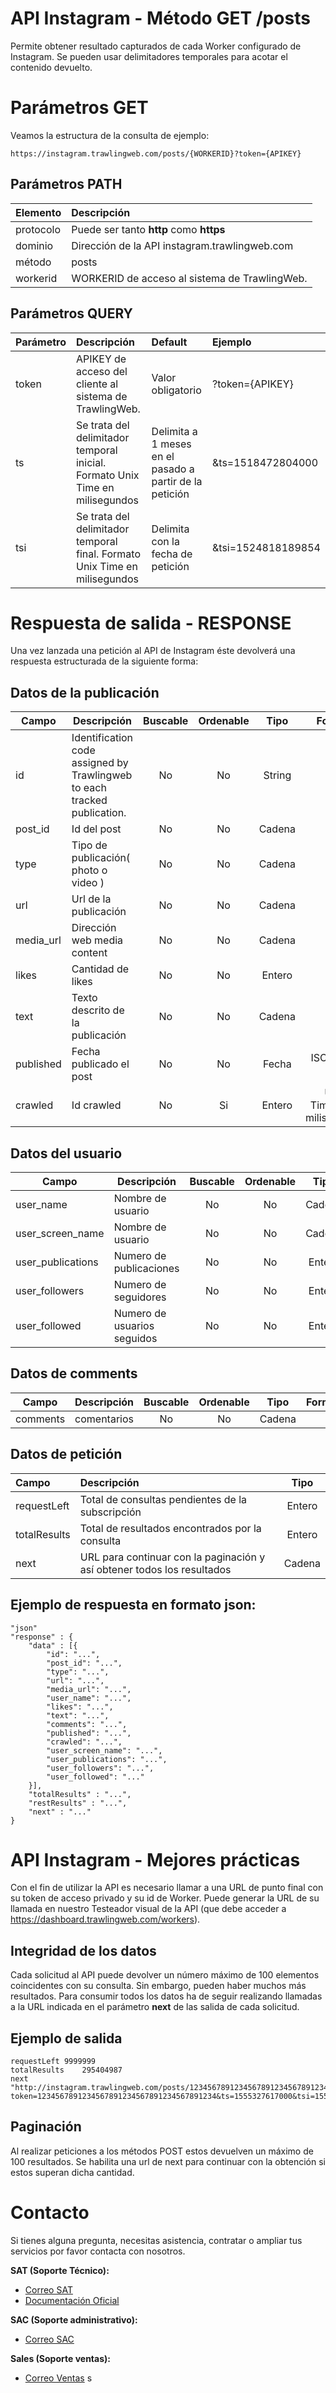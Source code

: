 # API Instagram - Método GET /posts

Permite obtener resultado capturados de cada Worker configurado de Instagram.
Se pueden usar delimitadores temporales para acotar el contenido devuelto.

# Parámetros GET

Veamos la estructura de la consulta de ejemplo:

```
https://instagram.trawlingweb.com/posts/{WORKERID}?token={APIKEY}
```

## Parámetros PATH

| Elemento  | Descripción                                   |
| :-------- | :-------------------------------------------- |
| protocolo | Puede ser tanto **http** como **https**       |
| dominio   | Dirección de la API instagram.trawlingweb.com |
| método    | posts                                         |
| workerid  | WORKERID de acceso al sistema de TrawlingWeb. |

## Parámetros QUERY

| Parámetro | Descripción                                                                  | Default                                                 | Ejemplo            |
| :-------- | :--------------------------------------------------------------------------- | :------------------------------------------------------ | :----------------- |
| token     | APIKEY de acceso del cliente al sistema de TrawlingWeb.                      | Valor obligatorio                                       | ?token={APIKEY}    |
| ts        | Se trata del delimitador temporal inicial. Formato Unix Time en milisegundos | Delimita a 1 meses en el pasado a partir de la petición | &ts=1518472804000  |
| tsi       | Se trata del delimitador temporal final. Formato Unix Time en milisegundos   | Delimita con la fecha de petición                       | &tsi=1524818189854 |

# Respuesta de salida - RESPONSE

Una vez lanzada una petición al API de Instagram éste devolverá una respuesta estructurada de la siguiente forma:

## Datos de la publicación

| Campo     | Descripción                                                              | Buscable | Ordenable |  Tipo  |           Formato           |
| --------- | ------------------------------------------------------------------------ | :------: | :-------: | :----: | :-------------------------: |
| id        | Identification code assigned by Trawlingweb to each tracked publication. |    No    |    No     | String |                             |
| post_id   | Id del post                                                              |    No    |    No     | Cadena |                             |
| type      | Tipo de publicación( photo o video )                                     |    No    |    No     | Cadena |                             |
| url       | Url de la publicación                                                    |    No    |    No     | Cadena |                             |
| media_url | Dirección web media content                                              |    No    |    No     | Cadena |                             |
| likes     | Cantidad de likes                                                        |    No    |    No     | Entero |                             |
| text      | Texto descrito de la publicación                                         |    No    |    No     | Cadena |                             |
| published | Fecha publicado el post                                                  |    No    |    No     | Fecha  |        ISO 8601-UTC         |
| crawled   | Id crawled                                                               |    No    |    Si     | Entero | UNIX Timestamp milisegundos |

## Datos del usuario

| Campo             | Descripción                 | Buscable | Ordenable |  Tipo  | Formato |
| ----------------- | --------------------------- | :------: | :-------: | :----: | :-----: |
| user_name         | Nombre de usuario           |    No    |    No     | Cadena |         |
| user_screen_name  | Nombre de usuario           |    No    |    No     | Cadena |         |
| user_publications | Numero de publicaciones     |    No    |    No     | Entero |         |
| user_followers    | Numero de seguidores        |    No    |    No     | Entero |         |
| user_followed     | Numero de usuarios seguidos |    No    |    No     | Entero |         |

## Datos de comments

| Campo    | Descripción | Buscable | Ordenable |  Tipo  | Formato |
| -------- | ----------- | :------: | :-------: | :----: | :-----: |
| comments | comentarios |    No    |    No     | Cadena |         |

## Datos de petición

| Campo        | Descripción                                                             |  Tipo  |
| :----------- | :---------------------------------------------------------------------- | :----: |
| requestLeft  | Total de consultas pendientes de la subscripción                        | Entero |
| totalResults | Total de resultados encontrados por la consulta                         | Entero |
| next         | URL para continuar con la paginación y así obtener todos los resultados | Cadena |

## Ejemplo de respuesta en formato json:

```
"json"
"response" : {
    "data" : [{
        "id": "...",
        "post_id": "...",
        "type": "...",
        "url": "...",
        "media_url": "...",
        "user_name": "...",
        "likes": "...",
        "text": "...",
        "comments": "...",
        "published": "...",
        "crawled": "...",
        "user_screen_name": "...",
        "user_publications": "...",
        "user_followers": "...",
        "user_followed": "..."
    }],
    "totalResults" : "...",
    "restResults" : "...",
    "next" : "..."
}
```

# API Instagram - Mejores prácticas

Con el fin de utilizar la API es necesario llamar a una URL de punto final con su token de acceso privado y su id de Worker.
Puede generar la URL de su llamada en nuestro Testeador visual de la API (que debe acceder a https://dashboard.trawlingweb.com/workers).

## Integridad de los datos

Cada solicitud al API puede devolver un número máximo de 100 elementos coincidentes con su consulta. Sin embargo, pueden haber muchos más resultados. Para consumir todos los datos ha de seguir realizando llamadas a la URL indicada en el parámetro **next** de las salida de cada solicitud.

## Ejemplo de salida

```
requestLeft	9999999
totalResults	295404987
next	"http://instagram.trawlingweb.com/posts/1234567891234567891234567891234567.123456789?token=1234567891234567891234567891234567891234&ts=1555327617000&tsi=1554076800000"
```

## Paginación

Al realizar peticiones a los métodos POST estos devuelven un máximo de 100 resultados. Se habilita una url de next para continuar con la obtención si estos superan dicha cantidad.

# Contacto
Si tienes alguna pregunta, necesitas asistencia, contratar o ampliar tus servicios por favor contacta con nosotros.

**SAT (Soporte Técnico):**
* [Correo SAT](mailto:support@trawlingweb.com)
* [Documentación Oficial](https://docs.trawlingweb.com)

**SAC (Soporte administrativo):**
* [Correo SAC](mailto:gestion@trawlingweb.com)

**Sales (Soporte ventas):**
* [Correo Ventas](mailto:sales@trawlingweb.com)
s
